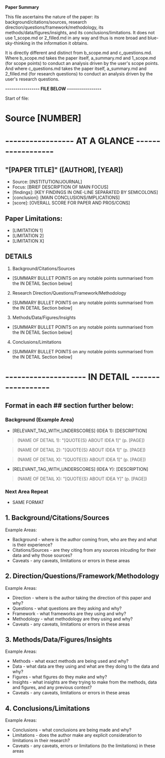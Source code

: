 **Paper Summary**

This file ascertains the nature of the paper: its background/citations/sources, research direction/questions/framework/methodology, its methods/data/figures/insights, and its conclusions/limitations. It does not use 1_scope.md or 2_filled.md in any way and thus is more broad and blue-sky-thinking in the information it obtains.

It is directly different and distinct from b_scope.md and c_questions.md. Where b_scope.md takes the paper itself, a_summary.md and 1_scope.md (for scope points) to conduct an analysis driven by the user's scope points. And where c_questions.md takes the paper itself, a_summary.md and 2_filled.md (for research questions) to conduct an analysis driven by the user's research questions.

**----------------- FILE BELOW -----------------**

Start of file:
# Source [NUMBER] 
# ----------------- AT A GLANCE ------------------

## "[PAPER TITLE]" ([AUTHOR], [YEAR])
- Source: [INSTITUTION/JOURNAL]
- Focus: [BRIEF DESCRIPTION OF MAIN FOCUS]
- [findings]: [KEY FINDINGS IN ONE-LINE SEPARATED BY SEMICOLONS]
- [conclusion]: [MAIN CONCLUSIONS/IMPLICATIONS]
- [score]: [OVERALL SCORE FOR PAPER AND PROS/CONS]

## Paper Limitations:
- [LIMITATION 1]
- [LIMITATION 2]
- [LIMITATION X]

## DETAILS

1. Background/Citations/Sources
- [SUMMARY BULLET POINTS on any notable points summarised from the IN DETAIL Section below]

2. Research Direction/Questions/Framework/Methodology
- [SUMMARY BULLET POINTS on any notable points summarised from the IN DETAIL Section below]

3. Methods/Data/Figures/Insights
- [SUMMARY BULLET POINTS on any notable points summarised from the IN DETAIL Section below]

4. Conclusions/Limitations
- [SUMMARY BULLET POINTS on any notable points summarised from the IN DETAIL Section below]

# -------------------- IN DETAIL ------------------

## Format in each ## section further below:

### Background (Example Area)

- [RELEVANT_TAG_WITH_UNDERSCORES] (IDEA 1): [DESCRIPTION]

> (NAME OF DETAIL 1): "[QUOTE{S} ABOUT IDEA 1]" (p. [PAGE])

> (NAME OF DETAIL 2): "[QUOTE{S} ABOUT IDEA 1]" (p. [PAGE])

> (NAME OF DETAIL X): "[QUOTE{S} ABOUT IDEA 1]" (p. [PAGE])

- [RELEVANT_TAG_WITH_UNDERSCORES] (IDEA Y): [DESCRIPTION]

> (NAME OF DETAIL X): "[QUOTE{S} ABOUT IDEA Y]" (p. [PAGE])

### Next Area Repeat

- SAME FORMAT

## 1. Background/Citations/Sources

Example Areas:
- Background - where is the author coming from, who are they and what is their experience?
- Citations/Sources - are they citing from any sources inlcuding for their data and why those sources?
- Caveats - any caveats, limitations or errors in these areas

## 2. Direction/Questions/Framework/Methodology

Example Areas:
- Direction - where is the author taking the direction of this paper and why?
- Questions - what questions are they asking and why?
- Framework - what frameworks are they using and why?
- Methodology - what methodology are they using and why?
- Caveats - any caveats, limitations or errors in these areas

## 3. Methods/Data/Figures/Insights

Example Areas:
- Methods - what exact methods are being used and why?
- Data - what data are they using and what are they doing to the data and why?
- Figures - what figures do they make and why?
- Insights - what insights are they trying to make from the methods, data and figures, and any previous context?
- Caveats - any caveats, limitations or errors in these areas

## 4. Conclusions/Limitations

Example Areas:
- Conclusions - what conclusions are being made and why?
- Limitations - does the author make any explicit consideration to limitations in their research?
- Caveats - any caveats, errors or limitations (to the limitations) in these areas